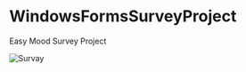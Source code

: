 # WindowsFormsSurveyProject

Easy Mood Survey Project

![Survay](https://user-images.githubusercontent.com/116656797/201991619-1b25a71c-5a91-4e09-a905-48cc0f157a8d.png)
